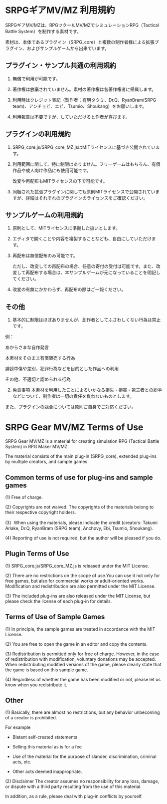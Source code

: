 # SRPGギアMV/MZ 利用規約
SRPGギアMV/MZは、RPGツクールMV/MZでシミュレーションRPG（Tactical Battle System）を制作する素材です。

素材は、本体であるプラグイン（SRPG_core）と複数の制作者様による拡張プラグイン、およびサンプルゲームから出来ています。

## プラグイン・サンプル共通の利用規約
1. 無償で利用が可能です。

2. 著作権は放棄されていません。素材の著作権は各著作権者に帰属します。

3. 利用時はクレジット表記（製作者：有明タクミ、Dr.Q、RyanBram(SRPG team)、アンチョビ、エビ、Tsumio、Shoukang）をお願いします。

4. 利用報告は不要ですが、していただけると作者が喜びます。

## プラグインの利用規約
1. SRPG_core.js/SRPG_core_MZ.jsはMITライセンスに基づき公開されています。

2. 利用範囲に関して、特に制限はありません。フリーゲームはもちろん、有償作品や成人向け作品にも使用可能です。

   改変や再配布もMITライセンスの下で可能です。

3. 同梱された拡張プラグインに関しても原則MITライセンスで公開されていますが、詳細はそれぞれのプラグインのライセンスをご確認ください。


## サンプルゲームの利用規約
1. 原則として、MITライセンスに準拠した扱いとします。

2. エディタで開くことや内容を複製することなども、自由にしていただけます。

3. 再配布は無償配布のみ可能です。

   ただし、改変しての再配布の場合、任意の寄付の受付は可能です。また、改変して再配布する場合は、本サンプルゲームが元になっていることを明記してください。

4. 改変の有無にかかわらず、再配布の際はご一報ください。

## その他
1. 基本的に制限はほぼありませんが、創作者としてふさわしくない行為は禁止です。

例：

   あからさまな自作発言

   本素材をそのまま有償販売する行為

   誹謗中傷や差別、犯罪行為などを目的とした作品への利用

   その他、不適切と認められる行為

2. 免責事項
本素材を利用したことによるいかなる損失・損害・第三者との紛争などについて、制作者は一切の責任を負わないものとします。

また、プラグインの競合については原則ご自身でご対応ください。

# SRPG Gear MV/MZ Terms of Use
SRPG Gear MV/MZ is a material for creating simulation RPG (Tactical Battle System) in RPG Maker MV/MZ.

The material consists of the main plug-in (SRPG_core), extended plug-ins by multiple creators, and sample games.

## Common terms of use for plug-ins and sample games
(1) Free of charge.

(2) Copyrights are not waived. The copyrights of the materials belong to their respective copyright holders.

(3）When using the materials, please indicate the credit (creators: Takumi Ariake, Dr.Q, RyanBram (SRPG team), Anchovy, Ebi, Tsumio, Shoukang).

(4) Reporting of use is not required, but the author will be pleased if you do.

## Plugin Terms of Use
(1) SRPG_core.js/SRPG_core_MZ.js is released under the MIT License.

(2) There are no restrictions on the scope of use.You can use it not only for free games, but also for commercial works or adult-oriented works.
    Modification and redistribution are also permitted under the MIT License.

(3) The included plug-ins are also released under the MIT License, but please check the license of each plug-in for details.

## Terms of Use of Sample Games
(1) In principle, the sample games are treated in accordance with the MIT License.

(2) You are free to open the game in an editor and copy the contents.

(3) Redistribution is permitted only for free of charge.
    However, in the case of redistribution with modification, voluntary donations may be accepted. When redistributing modified versions of the game, 
    please clearly state that the game is based on this sample game. 

(4) Regardless of whether the game has been modified or not, please let us know when you redistribute it.

## Other
(1) Basically, there are almost no restrictions, but any behavior unbecoming of a creator is prohibited.

For example

   - Blatant self-created statements

   - Selling this material as is for a fee

   - Use of the material for the purpose of slander, discrimination, criminal acts, etc.

   - Other acts deemed inappropriate.

(2) Disclaimer
The creator assumes no responsibility for any loss, damage, or dispute with a third party resulting from the use of this material.

In addition, as a rule, please deal with plug-in conflicts by yourself.
